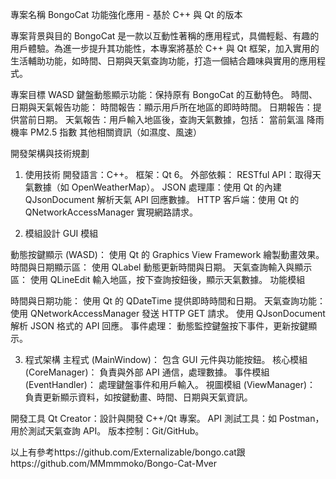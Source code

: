 專案名稱
BongoCat 功能強化應用 - 基於 C++ 與 Qt 的版本

專案背景與目的
BongoCat 是一款以互動性著稱的應用程式，具備輕鬆、有趣的用戶體驗。為進一步提升其功能性，本專案將基於 C++ 與 Qt 框架，加入實用的生活輔助功能，如時間、日期與天氣查詢功能，打造一個結合趣味與實用的應用程式。

專案目標
WASD 鍵盤動態顯示功能：保持原有 BongoCat 的互動特色。
時間、日期與天氣報告功能：
時間報告：顯示用戶所在地區的即時時間。
日期報告：提供當前日期。
天氣報告：用戶輸入地區後，查詢天氣數據，包括：
當前氣溫
降雨機率
PM2.5 指數
其他相關資訊（如濕度、風速）


開發架構與技術規劃
1. 使用技術
開發語言：C++。
框架：Qt 6。
外部依賴：
RESTful API：取得天氣數據（如 OpenWeatherMap）。
JSON 處理庫：使用 Qt 的內建 QJsonDocument 解析天氣 API 回應數據。
HTTP 客戶端：使用 Qt 的 QNetworkAccessManager 實現網路請求。

2. 模組設計
GUI 模組

動態按鍵顯示 (WASD)：
使用 Qt 的 Graphics View Framework 繪製動畫效果。
時間與日期顯示區：
使用 QLabel 動態更新時間與日期。
天氣查詢輸入與顯示區：
使用 QLineEdit 輸入地區，按下查詢按鈕後，顯示天氣數據。
功能模組

時間與日期功能：
使用 Qt 的 QDateTime 提供即時時間和日期。
天氣查詢功能：
使用 QNetworkAccessManager 發送 HTTP GET 請求。
使用 QJsonDocument 解析 JSON 格式的 API 回應。
事件處理：
動態監控鍵盤按下事件，更新按鍵顯示。

3. 程式架構
主程式 (MainWindow)：
包含 GUI 元件與功能按鈕。
核心模組 (CoreManager)：
負責與外部 API 通信，處理數據。
事件模組 (EventHandler)：
處理鍵盤事件和用戶輸入。
視圖模組 (ViewManager)：
負責更新顯示資料，如按鍵動畫、時間、日期與天氣資訊。

開發工具
Qt Creator：設計與開發 C++/Qt 專案。
API 測試工具：如 Postman，用於測試天氣查詢 API。
版本控制：Git/GitHub。

以上有參考https://github.com/Externalizable/bongo.cat跟https://github.com/MMmmmoko/Bongo-Cat-Mver
